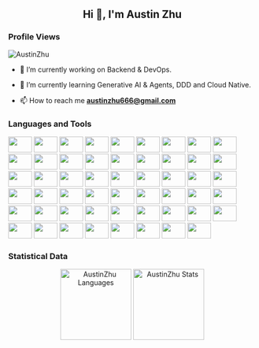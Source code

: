 <h2 align="center">Hi 👋, I'm Austin Zhu</h2>
<p align="right"> </p><h3>Profile Views</h3> <img src="https://komarev.com/ghpvc/?username=AustinZhu&amp;label=Profile%20views&amp;color=0e75b6&amp;style=flat" alt="AustinZhu">
<ul>
<li>
<p>🔭 I’m currently working on Backend & DevOps.</p>
</li>
<li>
<p>🌱 I’m currently learning Generative AI & Agents, DDD and Cloud Native.</p>
</li>
<li>
<p>📫 How to reach me <strong><a href="mailto:austinzhu666@gmail.com">austinzhu666@gmail.com</a></strong></p>
</li>
</ul>
<h3 align="left">Languages and Tools</h3>
<p align="left"> 
  <img src="https://cdn.jsdelivr.net/gh/devicons/devicon@latest/icons/go/go-original.svg" height="32" width="48" />
  <img src="https://cdn.jsdelivr.net/gh/devicons/devicon@latest/icons/typescript/typescript-original.svg" height="32" width="48" />
  <img src="https://cdn.jsdelivr.net/gh/devicons/devicon@latest/icons/nodejs/nodejs-original.svg" height="32" width="48" />
  <img src="https://cdn.jsdelivr.net/gh/devicons/devicon@latest/icons/react/react-original.svg" height="32" width="48" />
  <img src="https://cdn.jsdelivr.net/gh/devicons/devicon@latest/icons/nextjs/nextjs-original.svg" height="32" width="48" />
  <img src="https://cdn.jsdelivr.net/gh/devicons/devicon@latest/icons/python/python-original.svg" height="32" width="48" />
  <img src="https://cdn.jsdelivr.net/gh/devicons/devicon@latest/icons/kotlin/kotlin-original.svg" height="32" width="48" />
  <img src="https://cdn.jsdelivr.net/gh/devicons/devicon@latest/icons/java/java-original.svg" height="32" width="48" />
  <img src="https://cdn.jsdelivr.net/gh/devicons/devicon@latest/icons/haskell/haskell-original.svg" height="32" width="48" />
  <img src="https://cdn.jsdelivr.net/gh/devicons/devicon@latest/icons/solidity/solidity-original.svg" height="32" width="48" />
  <img src="https://cdn.jsdelivr.net/gh/devicons/devicon@latest/icons/mysql/mysql-original.svg" height="32" width="48" />
  <img src="https://cdn.jsdelivr.net/gh/devicons/devicon@latest/icons/postgresql/postgresql-original.svg" height="32" width="48" />
  <img src="https://cdn.jsdelivr.net/gh/devicons/devicon@latest/icons/mongodb/mongodb-original.svg" height="32" width="48" />
  <img src="https://cdn.jsdelivr.net/gh/devicons/devicon@latest/icons/rabbitmq/rabbitmq-original.svg" height="32" width="48" />
  <img src="https://cdn.jsdelivr.net/gh/devicons/devicon@latest/icons/redis/redis-original.svg" height="32" width="48" />
  <img src="https://cdn.jsdelivr.net/gh/devicons/devicon@latest/icons/grpc/grpc-original.svg" height="32" width="48" />
  <img src="https://cdn.jsdelivr.net/gh/devicons/devicon@latest/icons/graphql/graphql-plain.svg" height="32" width="48" />
  <img src="https://cdn.jsdelivr.net/gh/devicons/devicon@latest/icons/swagger/swagger-original.svg" height="32" width="48" />
  <img src="https://cdn.jsdelivr.net/gh/devicons/devicon@latest/icons/git/git-original.svg" height="32" width="48" />
  <img src="https://cdn.jsdelivr.net/gh/devicons/devicon@latest/icons/githubactions/githubactions-original.svg" height="32" width="48" />
  <img src="https://cdn.jsdelivr.net/gh/devicons/devicon@latest/icons/circleci/circleci-plain.svg" height="32" width="48" />
  <img src="https://cdn.jsdelivr.net/gh/devicons/devicon@latest/icons/terraform/terraform-original.svg" height="32" width="48" />
  <img src="https://cdn.jsdelivr.net/gh/devicons/devicon@latest/icons/docker/docker-original.svg" height="32" width="48" />
  <img src="https://cdn.jsdelivr.net/gh/devicons/devicon@latest/icons/kubernetes/kubernetes-original.svg" height="32" width="48" />
  <img src="https://cdn.jsdelivr.net/gh/devicons/devicon@latest/icons/grafana/grafana-original.svg" height="32" width="48" />
  <img src="https://cdn.jsdelivr.net/gh/devicons/devicon@latest/icons/prometheus/prometheus-original.svg" height="32" width="48" />
  <img src="https://cdn.jsdelivr.net/gh/devicons/devicon@latest/icons/opentelemetry/opentelemetry-original.svg" height="32" width="48" />
  <img src="https://cdn.jsdelivr.net/gh/devicons/devicon@latest/icons/sentry/sentry-original.svg" height="32" width="48" />
  <img src="https://cdn.jsdelivr.net/gh/devicons/devicon@latest/icons/linux/linux-original.svg" height="32" width="48" />
  <img src="https://cdn.jsdelivr.net/gh/devicons/devicon@latest/icons/nginx/nginx-original.svg" height="32" width="48" />
  <img src="https://cdn.jsdelivr.net/gh/devicons/devicon@latest/icons/amazonwebservices/amazonwebservices-original-wordmark.svg" height="32" width="48" />
  <img src="https://cdn.jsdelivr.net/gh/devicons/devicon@latest/icons/googlecloud/googlecloud-original.svg" height="32" width="48" />
  <img src="https://cdn.jsdelivr.net/gh/devicons/devicon@latest/icons/azure/azure-original.svg" height="32" width="48" />
  <img src="https://cdn.jsdelivr.net/gh/devicons/devicon@latest/icons/cloudflare/cloudflare-original.svg" height="32" width="48" />
  <img src="https://cdn.jsdelivr.net/gh/devicons/devicon@latest/icons/vercel/vercel-original.svg" height="32" width="48" />
  <img src="https://cdn.jsdelivr.net/gh/devicons/devicon@latest/icons/firebase/firebase-original.svg" height="32" width="48" />
  <img src="https://cdn.jsdelivr.net/gh/devicons/devicon@latest/icons/oauth/oauth-original.svg" height="32" width="48" />
  <img src="https://cdn.jsdelivr.net/gh/devicons/devicon@latest/icons/latex/latex-original.svg" height="32" width="48" />
  <img src="https://cdn.jsdelivr.net/gh/devicons/devicon@latest/icons/c/c-original.svg" height="32" width="48" />
  <img src="https://cdn.jsdelivr.net/gh/devicons/devicon@latest/icons/html5/html5-original.svg" height="32" width="48" />
  <img src="https://cdn.jsdelivr.net/gh/devicons/devicon@latest/icons/css3/css3-original.svg" height="32" width="48" />
  <img src="https://cdn.jsdelivr.net/gh/devicons/devicon@latest/icons/javascript/javascript-original.svg" height="32" width="48" />
  <img src="https://cdn.jsdelivr.net/gh/devicons/devicon@latest/icons/storybook/storybook-original.svg" height="32" width="48" />
  <img src="https://cdn.jsdelivr.net/gh/devicons/devicon@latest/icons/tailwindcss/tailwindcss-original.svg" height="32" width="48" />
  <img src="https://cdn.jsdelivr.net/gh/devicons/devicon@latest/icons/figma/figma-original.svg" height="32" width="48" />
  <img src="https://cdn.jsdelivr.net/gh/devicons/devicon@latest/icons/eslint/eslint-original.svg" height="32" width="48" />
  <img src="https://cdn.jsdelivr.net/gh/devicons/devicon@latest/icons/postman/postman-original.svg" height="32" width="48" />
  <img src="https://cdn.jsdelivr.net/gh/devicons/devicon@latest/icons/playwright/playwright-original.svg" height="32" width="48" />
  <img src="https://cdn.jsdelivr.net/gh/devicons/devicon@latest/icons/vitejs/vitejs-original.svg" height="32" width="48" />
  <img src="https://cdn.jsdelivr.net/gh/devicons/devicon@latest/icons/pnpm/pnpm-original.svg" height="32" width="48" />
  <img src="https://cdn.jsdelivr.net/gh/devicons/devicon@latest/icons/gradle/gradle-original.svg" height="32" width="48" />
  <img src="https://cdn.jsdelivr.net/gh/devicons/devicon@latest/icons/hardhat/hardhat-original.svg" height="32" width="48" />
  <img src="https://cdn.jsdelivr.net/gh/devicons/devicon@latest/icons/poetry/poetry-original.svg" height="32" width="48" />
</p>
<h3>Statistical Data</h3>
<div align="center">
  <img src="https://github-readme-stats.vercel.app/api/top-langs?username=AustinZhu&show_icons=true&locale=en&bg_color=0d1117&text_color=ffffff&layout=compact" alt="AustinZhu Languages" height="144" />
  <img src="https://github-readme-stats.vercel.app/api?username=AustinZhu&show_icons=true&locale=en&bg_color=0d1117&text_color=ffffff&repo=convoychat" height="144" alt="AustinZhu Stats" />
</div>
